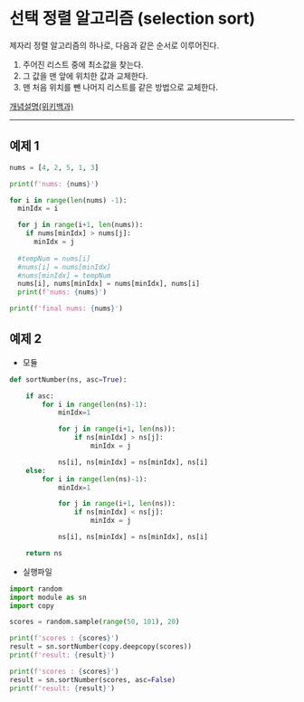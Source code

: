 # 선택 정렬 알고리즘 (selection sort)
제자리 정렬 알고리즘의 하나로, 다음과 같은 순서로 이루어진다.
1. 주어진 리스트 중에 최소값을 찾는다.
2. 그 값을 맨 앞에 위치한 값과 교체한다.
3. 맨 처음 위치를 뺀 나머지 리스트를 같은 방법으로 교체한다.

[개념설명(위키백과)](https://ko.wikipedia.org/wiki/%EC%84%A0%ED%83%9D_%EC%A0%95%EB%A0%AC)

___
## 예제 1
```python
nums = [4, 2, 5, 1, 3]

print(f'nums: {nums}')

for i in range(len(nums) -1):
  minIdx = i

  for j in range(i+1, len(nums)):
    if nums[minIdx] > nums[j]:
      minIdx = j
      
  #tempNum = nums[i]
  #nums[i] = nums[minIdx]
  #nums[minIdx] = tempNum
  nums[i], nums[minIdx] = nums[minIdx], nums[i]
  print(f'nums: {nums}')

print(f'final nums: {nums}')
```

## 예제 2
- 모듈
```python
def sortNumber(ns, asc=True):

    if asc:
        for i in range(len(ns)-1):
            minIdx=1

            for j in range(i+1, len(ns)):
                if ns[minIdx] > ns[j]:
                    minIdx = j

            ns[i], ns[minIdx] = ns[minIdx], ns[i]
    else:
        for i in range(len(ns)-1):
            minIdx=1

            for j in range(i+1, len(ns)):
                if ns[minIdx] < ns[j]:
                    minIdx = j

            ns[i], ns[minIdx] = ns[minIdx], ns[i]

    return ns 
```

- 실행파일
```python
import random
import module as sn
import copy

scores = random.sample(range(50, 101), 20)

print(f'scores : {scores}')
result = sn.sortNumber(copy.deepcopy(scores))
print(f'result: {result}')

print(f'scores : {scores}')
result = sn.sortNumber(scores, asc=False)
print(f'result: {result}')
```
